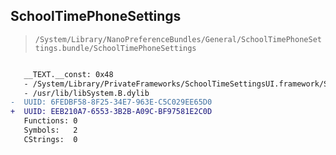 ## SchoolTimePhoneSettings

> `/System/Library/NanoPreferenceBundles/General/SchoolTimePhoneSettings.bundle/SchoolTimePhoneSettings`

```diff

   __TEXT.__const: 0x48
   - /System/Library/PrivateFrameworks/SchoolTimeSettingsUI.framework/SchoolTimeSettingsUI
   - /usr/lib/libSystem.B.dylib
-  UUID: 6FEDBF58-8F25-34E7-963E-C5C029EE65D0
+  UUID: EEB210A7-6553-3B2B-A09C-BF97581E2C0D
   Functions: 0
   Symbols:   2
   CStrings:  0

```
